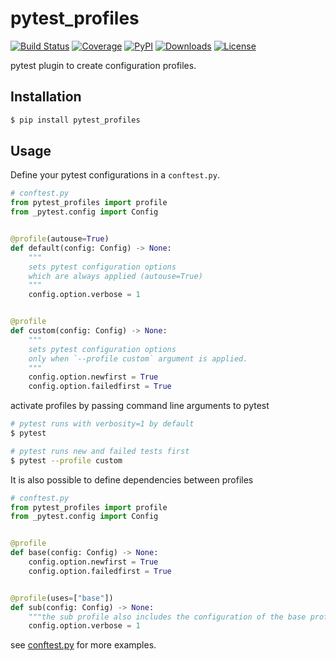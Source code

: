 # pytest_profiles
[![Build Status](https://github.com/stefanhoelzl/pytest_profiles/workflows/push/badge.svg)](https://github.com/stefanhoelzl/pytest_profiles/actions)
[![Coverage](https://img.shields.io/badge/coverage-100%25-success?style=flat)](https://stefanhoelzl.github.io/pytest_profiles)
[![PyPI](https://img.shields.io/pypi/v/pytest_profiles.svg)](https://pypi.org/project/pytest_profiles/)
[![Downloads](https://img.shields.io/pypi/dm/pytest_profiles?color=blue&logo=pypi&logoColor=yellow)](https://pypistats.org/packages/pytest_profiles)
[![License](https://img.shields.io/pypi/l/pytest_profiles.svg)](LICENSE)

pytest plugin to create configuration profiles.

## Installation
```bash
$ pip install pytest_profiles
```

## Usage
Define your pytest configurations in a `conftest.py`.
```python
# conftest.py
from pytest_profiles import profile
from _pytest.config import Config


@profile(autouse=True)
def default(config: Config) -> None:
    """
    sets pytest configuration options 
    which are always applied (autouse=True)
    """
    config.option.verbose = 1


@profile
def custom(config: Config) -> None:
    """
    sets pytest configuration options 
    only when `--profile custom` argument is applied.
    """
    config.option.newfirst = True
    config.option.failedfirst = True
```

activate profiles by passing command line arguments to pytest
```bash
# pytest runs with verbosity=1 by default
$ pytest

# pytest runs new and failed tests first
$ pytest --profile custom  
```

It is also possible to define dependencies between profiles
```python
# conftest.py
from pytest_profiles import profile
from _pytest.config import Config


@profile
def base(config: Config) -> None:
    config.option.newfirst = True
    config.option.failedfirst = True


@profile(uses=["base"])
def sub(config: Config) -> None:
    """the sub profile also includes the configuration of the base profile."""
    config.option.verbose = 1
```

see [conftest.py](conftest.py) for more examples.
